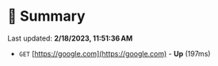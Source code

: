 # 📖 Summary
Last updated: **2/18/2023, 11:51:36 AM**

- `GET` [https://google.com](https://google.com) - **Up** (197ms)
